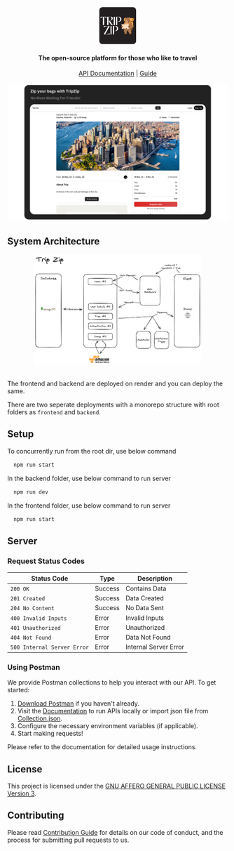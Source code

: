 <div align="center">

<img src="documentation/Logo.png" alt="Logo" style="height: 6em;">

#### The open-source platform for those who like to travel

[API Documentation](https://documenter.getpostman.com/view/16660574/2s9YR57axm) | [Guide](./SETUP_GUIDE.md)
</div>

<!-- <iframe width="560" height="315" src='https://dbdiagram.io/embed/650882a802bd1c4a5ecc62da'> </iframe> -->

![Trip Page](documentation/tripPage.png)


## System Architecture

<div align="center">
<img src="documentation/SystemArchitecture.png" alt="System Arch" style="height: 18em;">
</div>

</br>

The frontend and backend are deployed on render and you can deploy the same.

There are two seperate deployments with a monorepo structure with root folders as `frontend` and `backend`.

## Setup

To concurrently run from the root dir, use below command

```bash
  npm run start
```

In the backend folder, use below command to run server

```bash
  npm run dev
```

In the frontend folder, use below command to run server

```bash
  npm run start
```

## Server

### Request Status Codes

| Status Code              | Type          | Description             |
|--------------------------|---------------|-------------------------|
| `200 OK`                 | Success       | Contains Data           |
| `201 Created`            | Success       | Data Created            |
| `204 No Content`         | Success       | No Data Sent            |
| `400 Invalid Inputs`      | Error         | Invalid Inputs         |
| `401 Unauthorized`      | Error         | Unauthorized             |
| `404 Not Found`          | Error         | Data Not Found          |
| `500 Internal Server Error` | Error      | Internal Server Error   |

### Using Postman

We provide Postman collections to help you interact with our API. To get started:

1. [Download Postman](https://www.getpostman.com/downloads/) if you haven't already.
2. Visit the [Documentation](https://documenter.getpostman.com/view/16660574/2s9YR57axm) to run APIs locally or import json file from [Collection.json](/documentation/postman/postman-collection.json).
3. Configure the necessary environment variables (if applicable).
4. Start making requests!

<!-- 2. Import the relevant collection JSON file from the `documentation/postman` folder. -->
<!-- - [Collection 1](documentation/postman/Collection1.json)
- [Collection 2](documentation/postman/Collection2.json) -->

Please refer to the documentation for detailed usage instructions.

## License

This project is licensed under the [GNU AFFERO GENERAL PUBLIC LICENSE Version 3](LICENSE).

## Contributing

Please read [Contribution Guide](CONTRIBUTING.md) for details on our code of conduct, and the process for submitting pull requests to us.
